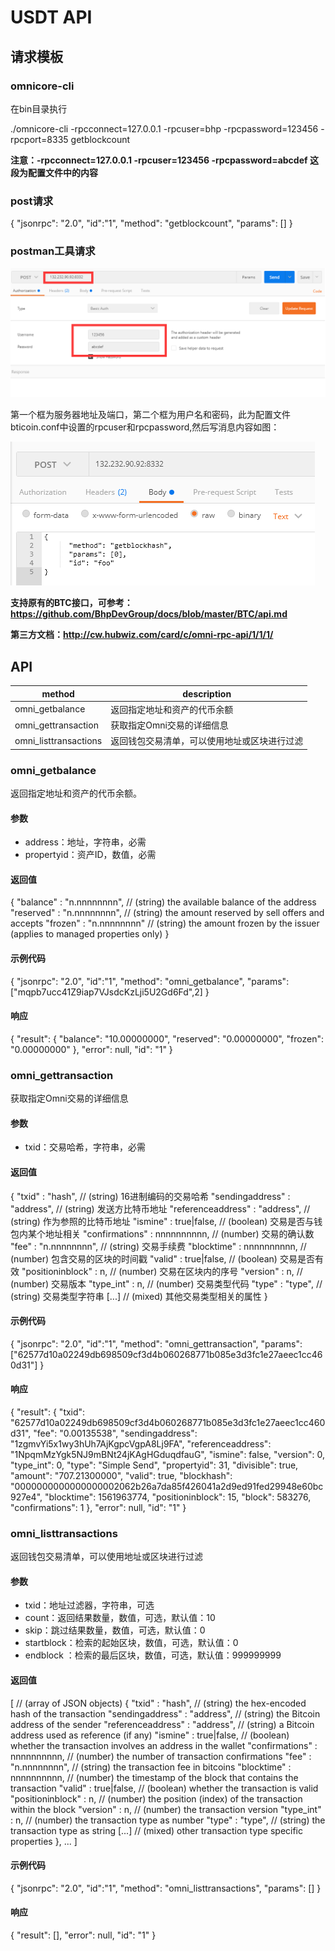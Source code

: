 # USDT API

## 请求模板

### omnicore-cli

在bin目录执行

./omnicore-cli -rpcconnect=127.0.0.1 -rpcuser=bhp -rpcpassword=123456 -rpcport=8335  getblockcount

**注意：-rpcconnect=127.0.0.1 -rpcuser=123456 -rpcpassword=abcdef 这段为配置文件中的内容**

### post请求

{
	"jsonrpc": "2.0", 
	"id":"1", 
	"method": "getblockcount", 
	"params": []
}

### postman工具请求

![1561715552877](https://github.com/BhpDevGroup/docs/raw/master/BTC/img/post-header.png)

第一个框为服务器地址及端口，第二个框为用户名和密码，此为配置文件bticoin.conf中设置的rpcuser和rpcpassword,然后写消息内容如图：

![1561715580139](https://github.com/BhpDevGroup/docs/raw/master/BTC/img/post-body.png)

**支持原有的BTC接口，可参考：https://github.com/BhpDevGroup/docs/blob/master/BTC/api.md**

**第三方文档：http://cw.hubwiz.com/card/c/omni-rpc-api/1/1/1/**

## API

| method                | description                                  |
| --------------------- | -------------------------------------------- |
| omni_getbalance       | 返回指定地址和资产的代币余额                 |
| omni_gettransaction   | 获取指定Omni交易的详细信息                   |
| omni_listtransactions | 返回钱包交易清单，可以使用地址或区块进行过滤 |

### omni_getbalance

返回指定地址和资产的代币余额。

#### 参数

- address：地址，字符串，必需
- propertyid：资产ID，数值，必需

#### 返回值

{
  "balance" : "n.nnnnnnnn",  // (string) the available balance of the address
  "reserved" : "n.nnnnnnnn", // (string) the amount reserved by sell offers and accepts
  "frozen" : "n.nnnnnnnn"    // (string) the amount frozen by the issuer (applies to managed properties only)
}

#### 示例代码

{
	"jsonrpc": "2.0", 
	"id":"1", 
	"method": "omni_getbalance", 
	"params": ["mqpb7ucc41Z9iap7VJsdcKzLji5U2Gd6Fd",2]
}

#### 响应

{
    "result": {
        "balance": "10.00000000",
        "reserved": "0.00000000",
        "frozen": "0.00000000"
    },
    "error": null,
    "id": "1"
}

### omni_gettransaction

获取指定Omni交易的详细信息

#### 参数

- txid：交易哈希，字符串，必需

#### 返回值

{
  "txid" : "hash",                 // (string) 16进制编码的交易哈希
  "sendingaddress" : "address",    // (string) 发送方比特币地址
  "referenceaddress" : "address",  // (string) 作为参照的比特币地址
  "ismine" : true|false,           // (boolean) 交易是否与钱包内某个地址相关
  "confirmations" : nnnnnnnnnn,    // (number) 交易的确认数
  "fee" : "n.nnnnnnnn",            // (string) 交易手续费
  "blocktime" : nnnnnnnnnn,        // (number) 包含交易的区块的时间戳
  "valid" : true|false,            // (boolean) 交易是否有效
  "positioninblock" : n,           // (number) 交易在区块内的序号
  "version" : n,                   // (number) 交易版本
  "type_int" : n,                  // (number) 交易类型代码
  "type" : "type",                 // (string) 交易类型字符串
  [...]                            // (mixed) 其他交易类型相关的属性
}

#### 示例代码

{
	"jsonrpc": "2.0", 
	"id":"1", 
	"method": "omni_gettransaction", 
	"params": ["62577d10a02249db698509cf3d4b060268771b085e3d3fc1e27aeec1cc460d31"]
}

#### 响应

{
    "result": {
        "txid": "62577d10a02249db698509cf3d4b060268771b085e3d3fc1e27aeec1cc460d31",
        "fee": "0.00135538",
        "sendingaddress": "1zgmvYi5x1wy3hUh7AjKgpcVgpA8Lj9FA",
        "referenceaddress": "1NpqmMzYgk5NJ9mBNt24jKAgHGduqdfauG",
        "ismine": false,
        "version": 0,
        "type_int": 0,
        "type": "Simple Send",
        "propertyid": 31,
        "divisible": true,
        "amount": "707.21300000",
        "valid": true,
        "blockhash": "0000000000000000002062b26a7da85f426041a2d9ed91fed29948e60bc927e4",
        "blocktime": 1561963774,
        "positioninblock": 15,
        "block": 583276,
        "confirmations": 1
    },
    "error": null,
    "id": "1"
}

### omni_listtransactions

返回钱包交易清单，可以使用地址或区块进行过滤

#### 参数

- txid：地址过滤器，字符串，可选
- count：返回结果数量，数值，可选，默认值：10
- skip：跳过结果数量，数值，可选，默认值：0
- startblock：检索的起始区块，数值，可选，默认值：0
- endblock ：检索的最后区块，数值，可选，默认值：999999999

#### 返回值

[                                // (array of JSON objects)
  {
    "txid" : "hash",                 // (string) the hex-encoded hash of the transaction
    "sendingaddress" : "address",    // (string) the Bitcoin address of the sender
    "referenceaddress" : "address",  // (string) a Bitcoin address used as reference (if any)
    "ismine" : true|false,           // (boolean) whether the transaction involves an address in the wallet
    "confirmations" : nnnnnnnnnn,    // (number) the number of transaction confirmations
    "fee" : "n.nnnnnnnn",            // (string) the transaction fee in bitcoins
    "blocktime" : nnnnnnnnnn,        // (number) the timestamp of the block that contains the transaction
    "valid" : true|false,            // (boolean) whether the transaction is valid
    "positioninblock" : n,           // (number) the position (index) of the transaction within the block
    "version" : n,                   // (number) the transaction version
    "type_int" : n,                  // (number) the transaction type as number
    "type" : "type",                 // (string) the transaction type as string
    [...]                            // (mixed) other transaction type specific properties
  },
  ...
]

#### 示例代码

{
	"jsonrpc": "2.0", 
	"id":"1", 
	"method": "omni_listtransactions", 
	"params": []
}

#### 响应

{
    "result": [],
    "error": null,
    "id": "1"
}

